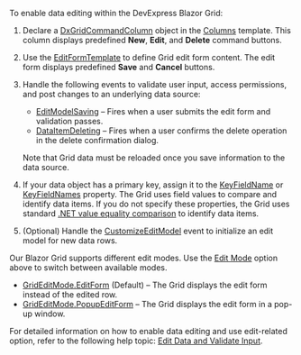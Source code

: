 To enable data editing within the DevExpress Blazor Grid:

1. Declare a [DxGridCommandColumn](https://docs.devexpress.com/Blazor/DevExpress.Blazor.DxGridCommandColumn) object in the [Columns](https://docs.devexpress.com/Blazor/DevExpress.Blazor.DxGrid.Columns) template. This column displays predefined **New**, **Edit**, and **Delete** command buttons. 
2. Use the [EditFormTemplate](https://docs.devexpress.com/Blazor/DevExpress.Blazor.DxGrid.EditFormTemplate) to define Grid edit form content. The edit form displays predefined **Save** and **Cancel** buttons.
3. Handle the following events to validate user input, access permissions, and post changes to an underlying data source:
    * [EditModelSaving](https://docs.devexpress.com/Blazor/DevExpress.Blazor.DxGrid.EditModelSaving) – Fires when a user submits the edit form and validation passes.
    * [DataItemDeleting](https://docs.devexpress.com/Blazor/DevExpress.Blazor.DxGrid.DataItemDeleting) – Fires when a user confirms the delete operation in the delete confirmation dialog.

    Note that Grid data must be reloaded once you save information to the data source.
4. If your data object has a primary key, assign it to the [KeyFieldName](https://docs.devexpress.com/Blazor/DevExpress.Blazor.DxGrid.KeyFieldName) or [KeyFieldNames](https://docs.devexpress.com/Blazor/DevExpress.Blazor.DxGrid.KeyFieldNames) property. The Grid uses field values to compare and identify data items. If you do not specify these properties, the Grid uses standard [.NET value equality comparison](https://docs.microsoft.com/en-us/dotnet/csharp/programming-guide/statements-expressions-operators/equality-comparisons) to identify data items.
5. (Optional) Handle the [CustomizeEditModel](https://docs.devexpress.com/Blazor/DevExpress.Blazor.DxGrid.CustomizeEditModel) event to initialize an edit model for new data rows. 

Our Blazor Grid supports different edit modes. Use the [Edit Mode](https://docs.devexpress.com/Blazor/DevExpress.Blazor.DxGrid.EditMode) option above to switch between available modes.
* [GridEditMode.EditForm](https://docs.devexpress.com/Blazor/DevExpress.Blazor.GridEditMode) (Default) – The Grid displays the edit form instead of the edited row.
* [GridEditMode.PopupEditForm](https://docs.devexpress.com/Blazor/DevExpress.Blazor.GridEditMode) – The Grid displays the edit form in a pop-up window.

For detailed information on how to enable data editing and use edit-related option, refer to the following help topic: [Edit Data and Validate Input](https://docs.devexpress.com/Blazor/403454/grid/edit-data-and-validate-input).
